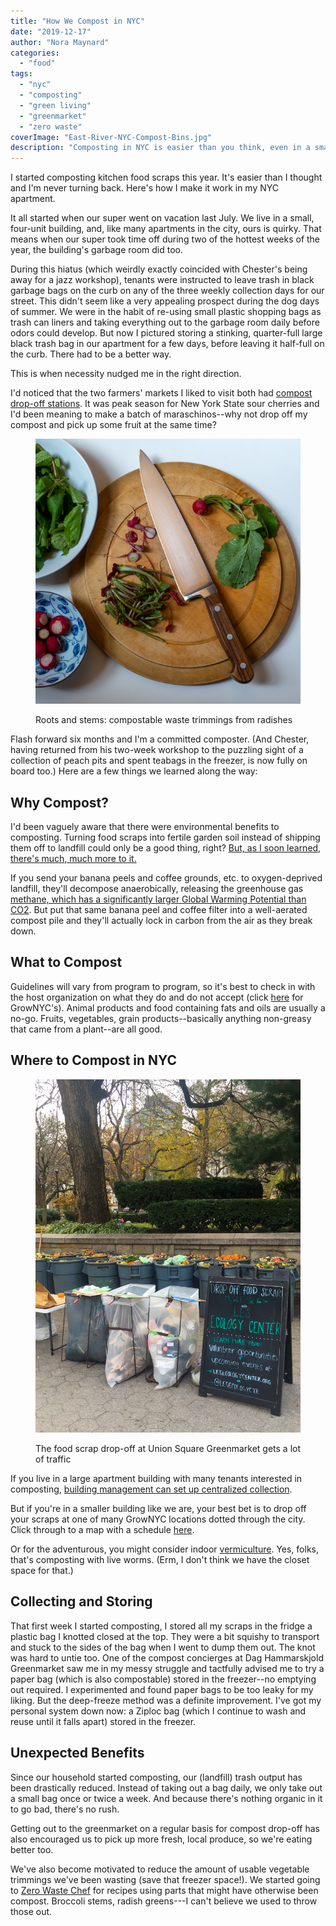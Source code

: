 ```yaml
---
title: "How We Compost in NYC"
date: "2019-12-17"
author: "Nora Maynard"
categories: 
  - "food"
tags: 
  - "nyc"
  - "composting"
  - "green living"
  - "greenmarket"
  - "zero waste"
coverImage: "East-River-NYC-Compost-Bins.jpg"
description: "Composting in NYC is easier than you think, even in a small apartment."
---
```


I started composting kitchen food scraps this year. It's easier than I thought and I'm never turning back. Here's how I make it work in my NYC apartment.

It all started when our super went on vacation last July. We live in a small, four-unit building, and, like many apartments in the city, ours is quirky. That means when our super took time off during two of the hottest weeks of the year, the building's garbage room did too.

During this hiatus (which weirdly exactly coincided with Chester's being away for a jazz workshop), tenants were instructed to leave trash in black garbage bags on the curb on any of the three weekly collection days for our street. This didn't seem like a very appealing prospect during the dog days of summer. We were in the habit of re-using small plastic shopping bags as trash can liners and taking everything out to the garbage room daily before odors could develop. But now I pictured storing a stinking, quarter-full large black trash bag in our apartment for a few days, before leaving it half-full on the curb. There had to be a better way.

This is when necessity nudged me in the right direction.

I'd noticed that the two farmers' markets I liked to visit both had [compost drop-off stations](https://www.grownyc.org/compost). It was peak season for New York State sour cherries and I'd been meaning to make a batch of maraschinos--why not drop off my compost and pick up some fruit at the same time?

<figure>

![Waste trimmings from cutting radishes](images/Food-Scraps-from-Radishes.jpg)

<figcaption>

Roots and stems: compostable waste trimmings from radishes

</figcaption>

</figure>

Flash forward six months and I'm a committed composter. (And Chester, having returned from his two-week workshop to the puzzling sight of a collection of peach pits and spent teabags in the freezer, is now fully on board too.) Here are a few things we learned along the way:

## Why Compost?

I'd been vaguely aware that there were environmental benefits to composting. Turning food scraps into fertile garden soil instead of shipping them off to landfill could only be a good thing, right? [But, as I soon learned, there's much, much more to it.](https://homeguides.sfgate.com/composting-helps-environment-23577.html)

If you send your banana peels and coffee grounds, etc. to oxygen-deprived landfill, they'll decompose anaerobically, releasing the greenhouse gas [methane, which has a significantly larger Global Warming Potential than CO2](https://www.epa.gov/ghgemissions/understanding-global-warming-potentials). But put that same banana peel and coffee filter into a well-aerated compost pile and they'll actually lock in carbon from the air as they break down.

## What to Compost

Guidelines will vary from program to program, so it's best to check in with the host organization on what they do and do not accept (click [here](https://www.grownyc.org/compost) for GrowNYC's). Animal products and food containing fats and oils are usually a no-go. Fruits, vegetables, grain products--basically anything non-greasy that came from a plant--are all good.

## Where to Compost in NYC

<figure>

![Food-scrap-drop-off-Union-Square-NYC](images/Union-Square-Composting-Food-Scrap-Drop-Off-2.jpg)

<figcaption>

The food scrap drop-off at Union Square Greenmarket gets a lot of traffic

</figcaption>

</figure>

If you live in a large apartment building with many tenants interested in composting, [building management can set up centralized collection](https://www1.nyc.gov/assets/dsny/site/contact/organics-collection-application).

But if you're in a smaller building like we are, your best bet is to drop off your scraps at one of many GrowNYC locations dotted through the city. Click through to a map with a schedule [here](https://www.grownyc.org/compost/locations).

Or for the adventurous, you might consider indoor [vermiculture](https://www.gardeningchannel.com/a-guide-to-composting-in-an-apartment/). Yes, folks, that's composting with live worms. (Erm, I don't think we have the closet space for that.)

## Collecting and Storing

That first week I started composting, I stored all my scraps in the fridge a plastic bag I knotted closed at the top. They were a bit squishy to transport and stuck to the sides of the bag when I went to dump them out. The knot was hard to untie too. One of the compost concierges at Dag Hammarskjold Greenmarket saw me in my messy struggle and tactfully advised me to try a paper bag (which is also compostable) stored in the freezer--no emptying out required. I experimented and found paper bags to be too leaky for my liking. But the deep-freeze method was a definite improvement. I've got my personal system down now: a Ziploc bag (which I continue to wash and reuse until it falls apart) stored in the freezer.

## Unexpected Benefits

Since our household started composting, our (landfill) trash output has been drastically reduced. Instead of taking out a bag daily, we only take out a small bag once or twice a week. And because there's nothing organic in it to go bad, there's no rush.

Getting out to the greenmarket on a regular basis for compost drop-off has also encouraged us to pick up more fresh, local produce, so we're eating better too.

We've also become motivated to reduce the amount of usable vegetable trimmings we've been wasting (save that freezer space!). We started going to [Zero Waste Chef](https://zerowastechef.com/) for recipes using parts that might have otherwise been compost. Broccoli stems, radish greens---I can't believe we used to throw those out.
